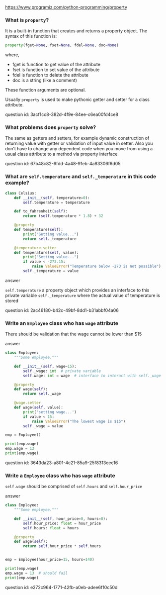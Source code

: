https://www.programiz.com/python-programming/property


### What is `property`?

It is a built-in function that creates and returns a property object. The syntax of this function is:

```python
property(fget=None, fset=None, fdel=None, doc=None)
```
where,

- fget is function to get value of the attribute
- fset is function to set value of the attribute
- fdel is function to delete the attribute
- doc is a string (like a comment)

These function arguments are optional.

Usually `property` is used to make pythonic getter and setter for a class attribute.

question id: 3acf1cc8-382d-4f9e-84ee-c6ea00fd4ce8



### What problems does `property` solve?

The same as getters and setters, for example dynamic construction of returning value with getter or validation of 
input value in setter. 
Also you don't have to change any dependent code when you move from using a usual
class attribute to a method via property interface

question id: 67b48c82-6fdd-4a48-91eb-4a83306f6d05


### What are `self.temperature` and `self._temperature` in this code example?

```python
class Celsius:
    def __init__(self, temperature=0):
        self.temperature = temperature

    def to_fahrenheit(self):
        return (self.temperature * 1.8) + 32

    @property
    def temperature(self):
        print("Getting value...")
        return self._temperature

    @temperature.setter
    def temperature(self, value):
        print("Setting value...")
        if value < -273.15:
            raise ValueError("Temperature below -273 is not possible")
        self._temperature = value
```

answer

`self.temperature` a property object which provides an interface to this private variable `self._temperature`
where the actual value of temperature is stored

question id: 2ac46180-b42c-49bf-8dd1-b31abbf04a06


### Write an `Employee` class who has `wage` attribute

There should be validation that the wage cannot be lower than $15

answer

```python
class Employee:
    """Some employee."""

    def __init__(self, wage=15):
        self._wage: int  # private variable
        self.wage: int = wage  # interface to interact with self._wage

    @property
    def wage(self):
        return self._wage

    @wage.setter
    def wage(self, value):
        print('setting wage...')
        if value < 15:
            raise ValueError("The lowest wage is $15")
        self._wage = value

emp = Employee()

print(emp.wage)
emp.wage = 13
print(emp.wage)
```

question id: 3643da23-a801-4c21-85a9-25f8313eec16


### Write a `Employee` class who has `wage` attribute

`self.wage` should be comprised of `self.hours` and `self.hour_price`

answer

```python
class Employee:
    """Some employee."""

    def __init__(self, hour_price=0, hours=0):
        self.hour_price: float = hour_price
        self.hours: float = hours

    @property
    def wage(self):
        return self.hour_price * self.hours


emp = Employee(hour_price=15, hours=140)

print(emp.wage)
emp.wage = 13  # should fail
print(emp.wage)
```

question id: e272c964-1771-42fb-a0eb-adee6f10c50d